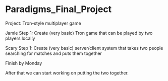 # Paradigms_Final_Project

Project: Tron-style multiplayer game

Jamie Step 1: Create (very basic) Tron game that can be played by two players locally

Scary Step 1: Create (very basic) server/client system that takes two people searching for matches and puts them together

Finish by Monday

After that we can start working on putting the two together.
